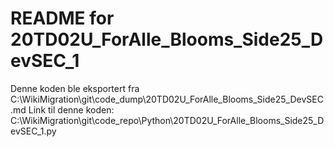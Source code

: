 # README for 20TD02U_ForAlle_Blooms_Side25_DevSEC_1
Denne koden ble eksportert fra C:\WikiMigration\git\code_dump\20TD02U_ForAlle_Blooms_Side25_DevSEC.md
Link til denne koden: C:\WikiMigration\git\code_repo\Python\20TD02U_ForAlle_Blooms_Side25_DevSEC_1.py
